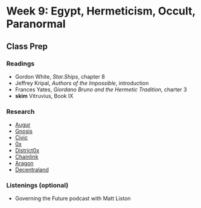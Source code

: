 # Week 9: Egypt, Hermeticism, Occult, Paranormal

## Class Prep
### Readings
* Gordon White, *Star.Ships*, chapter 8
* Jeffrey Kripal, *Authors of the Impossible*, introduction
* Frances Yates, *Giordano Bruno and the Hermetic Tradition*, charter 3
* **skim** Vitruvius, Book IX

### Research
* [Augur](https://augur.net)
* [Gnosis](https://gnosis.pm)
* [Civic](https://www.civic.com)
* [0x](https://0xproject.com)
* [District0x](https://district0x.io)
* [Chainlink](https://link.smartcontract.com)
* [Aragon](https://aragon.one)
* [Decentraland](https://decentraland.org)

### Listenings (optional)
* Governing the Future podcast with Matt Liston